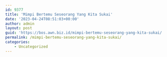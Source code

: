 ```yaml
---
id: 9377
title: 'Mimpi Bertemu Seseorang Yang Kita Sukai'
date: '2023-04-24T08:51:03+00:00'
author: admin
layout: post
guid: 'https://bos.awn.biz.id/mimpi-bertemu-seseorang-yang-kita-sukai/'
permalink: /mimpi-bertemu-seseorang-yang-kita-sukai/
categories:
    - Uncategorized
---
```


